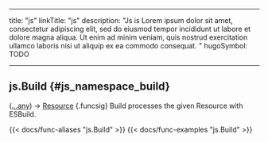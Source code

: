 




---
title: "js"
linkTitle: "js"
description: "Js is Lorem ipsum dolor sit amet, consectetur adipiscing elit, sed do eiusmod tempor incididunt ut labore et dolore magna aliqua. Ut enim ad minim veniam, quis nostrud exercitation ullamco laboris nisi ut aliquip ex ea commodo consequat. "
hugoSymbol: TODO




---















## js.Build {#js_namespace_build}

\([...any](/documentation/reference/objects//...any)\) → [Resource](/documentation/reference/objects/resources/resource/resource)
{.funcsig}
Build processes the given Resource with ESBuild.


{{< docs/func-aliases "js.Build" >}}
{{< docs/func-examples "js.Build" >}}





